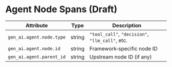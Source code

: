 # Agent Node Spans (Draft)

| Attribute | Type | Description |
|-----------|------|-------------|
| `gen_ai.agent.node.type` | string | `"tool_call"`, `"decision"`, `"llm_call"`, etc. |
| `gen_ai.agent.node.id`   | string | Framework‑specific node ID |
| `gen_ai.agent.parent_id` | string | Upstream node ID (if any) |
